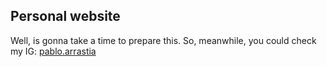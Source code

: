 ## Personal website

Well, is gonna take a time to prepare this. So, meanwhile, you could check my IG: <a
          className="App-link"
          href="https://instagram.com/pablo.arrastia"
          rel="noopener noreferrer"
          target="_blank"
        >
pablo.arrastia
</a>
